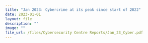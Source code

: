 ```yaml
---
title: "Jan 2023: Cybercrime at its peak since start of 2022"
date: 2023-01-01
layout: file
description: ""
image: ""
file_url: /files/Cybersecurity Centre Reports/Jan_23_Cyber.pdf
---
```


